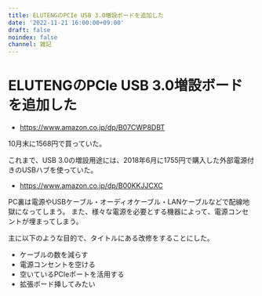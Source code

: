 ```yaml
---
title: ELUTENGのPCIe USB 3.0増設ボードを追加した
date: '2022-11-21 16:00:00+09:00'
draft: false
noindex: false
channel: 雑記
---
```

# ELUTENGのPCIe USB 3.0増設ボードを追加した

- <https://www.amazon.co.jp/dp/B07CWP8DBT>

10月末に1568円で買っていた。

これまで、USB 3.0の増設用途には、2018年6月に1755円で購入した外部電源付きのUSBハブを使っていた。

- <https://www.amazon.co.jp/dp/B00KKJJCXC>

PC裏は電源やUSBケーブル・オーディオケーブル・LANケーブルなどで配線地獄になってしまう。
また、様々な電源を必要とする機器によって、電源コンセントが埋まってしまう。

主に以下のような目的で、タイトルにある改修をすることにした。

- ケーブルの数を減らす
- 電源コンセントを空ける
- 空いているPCIeポートを活用する
- 拡張ボード挿してみたい
